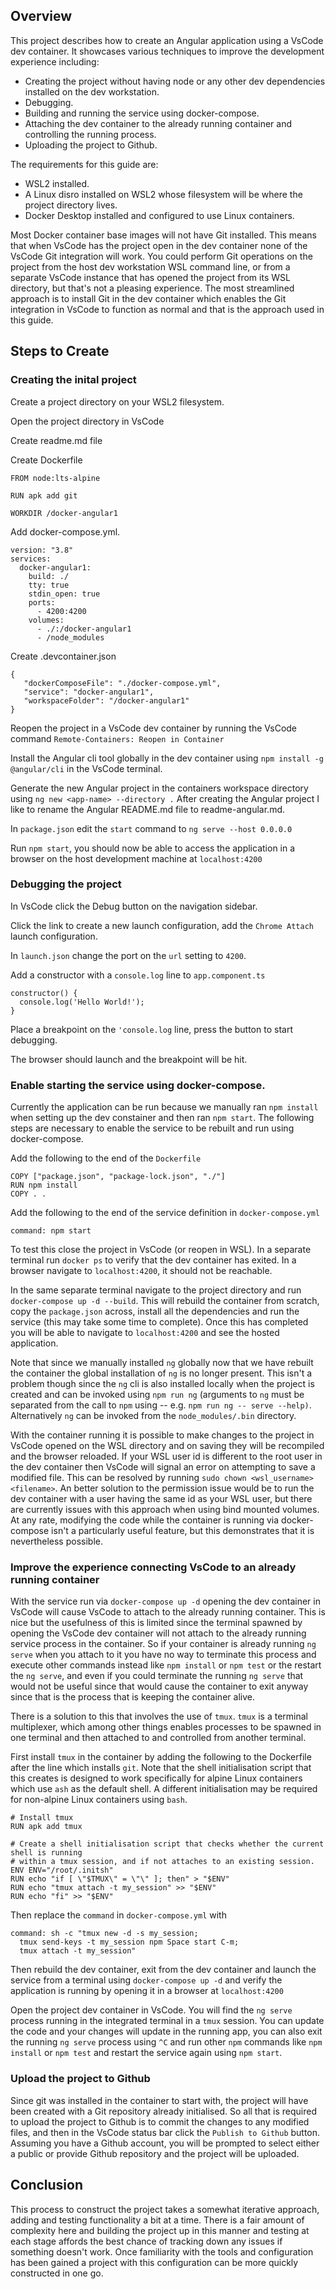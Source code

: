 ## Overview

This project describes how to create an Angular application using a VsCode dev container. It showcases various techniques to improve the development experience including:

* Creating the project without having node or any other dev dependencies installed on the dev workstation.
* Debugging.
* Building and running the service using docker-compose.
* Attaching the dev container to the already running container and controlling the running process.
* Uploading the project to Github.

The requirements for this guide are:

* WSL2 installed.
* A Linux disro installed on WSL2 whose filesystem will be where the project directory lives.
* Docker Desktop installed and configured to use Linux containers.

Most Docker container base images will not have Git installed. This means that when VsCode has the project open in the dev container none of the VsCode Git integration will work. You could perform Git operations on the project from the host dev workstation WSL command line, or from a separate VsCode instance that has opened the project from its WSL directory, but that's not a pleasing experience. The most streamlined approach is to install Git in the dev container which enables the Git integration in VsCode to function as normal and that is the approach used in this guide.

## Steps to Create

### Creating the inital project

Create a project directory on your WSL2 filesystem.

Open the project directory in VsCode

Create readme.md file

Create Dockerfile

    FROM node:lts-alpine

    RUN apk add git
    
    WORKDIR /docker-angular1

Add docker-compose.yml.

    version: "3.8"
    services:  
      docker-angular1:
        build: ./
        tty: true
        stdin_open: true
        ports:
          - 4200:4200
        volumes:
          - ./:/docker-angular1
          - /node_modules
    
Create .devcontainer.json

    {
       "dockerComposeFile": "./docker-compose.yml",
       "service": "docker-angular1",
       "workspaceFolder": "/docker-angular1"
    }

Reopen the project in a VsCode dev container by running the VsCode command `Remote-Containers: Reopen in Container`

Install the Angular cli tool globally in the dev container using `npm install -g @angular/cli` in the VsCode terminal.

Generate the new Angular project in the containers workspace directory using `ng new <app-name> --directory .` After creating the Angular project I like to rename the Angular README.md file to readme-angular.md.

In `package.json` edit the `start` command to `ng serve --host 0.0.0.0`

Run `npm start`, you should now be able to access the application in a browser on the host development machine at `localhost:4200`

### Debugging the project

In VsCode click the Debug button on the navigation sidebar.

Click the link to create a new launch configuration, add the `Chrome Attach` launch configuration.

In `launch.json` change the port on the `url` setting to `4200`.

Add a constructor with a `console.log` line to `app.component.ts`

    constructor() {
      console.log('Hello World!');
    }
    
Place a breakpoint on the `'console.log` line, press the button to start debugging.

The browser should launch and the breakpoint will be hit.

### Enable starting the service using docker-compose.

Currently the application can be run because we manually ran `npm install` when setting up the dev constainer and then ran `npm start`. The following steps are necessary to enable the service to be rebuilt and run using docker-compose.

Add the following to the end of the `Dockerfile`

    COPY ["package.json", "package-lock.json", "./"]
    RUN npm install
    COPY . .

Add the following to the end of the service definition in `docker-compose.yml`

    command: npm start

To test this close the project in VsCode (or reopen in WSL). In a separate terminal run `docker ps` to verify that the dev container has exited. In a browser navigate to `localhost:4200`, it should not be reachable.

In the same separate terminal navigate to the project directory and run `docker-compose up -d --build`. This will rebuild the container from scratch, copy the `package.json` across, install all the dependencies and run the service (this may take some time to complete). Once this has completed you will be able to navigate to `localhost:4200` and see the hosted application.

Note that since we manually installed `ng` globally now that we have rebuilt the container the global installation of `ng` is no longer present. This isn't a problem though since the `ng` cli is also installed locally when the project is created and can be invoked using `npm run ng` (arguments to `ng` must be separated from the call to `npm` using -- e.g. `npm run ng -- serve --help)`. Alternatively `ng` can be invoked from the `node_modules/.bin` directory.

With the container running it is possible to make changes to the project in VsCode opened on the WSL directory and on saving they will be recompiled and the browser reloaded. If your WSL user id is different to the root user in the dev container then VsCode will signal an error on attempting to save a modified file. This can be resolved by running `sudo chown <wsl_username> <filename>`. An better solution to the permission issue would be to run the dev container with a user having the same id as your WSL user, but there are currently issues with this approach when using bind mounted volumes. At any rate, modifying the code while the container is running via docker-compose isn't a particularly useful feature, but this demonstrates that it is nevertheless possible.

### Improve the experience connecting VsCode to an already running container

With the service run via `docker-compose up -d` opening the dev container in VsCode will cause VsCode to attach to the already running container. This is nice but the usefulness of this is limited since the terminal spawned by opening the VsCode dev container will not attach to the already running service process in the container. So if your container is already running `ng serve` when you attach to it you have no way to terminate this process and execute other commands instead like `npm install` or `npm test` or the restart the `ng serve`, and even if you could terminate the running `ng serve` that would not be useful since that would cause the container to exit anyway since that is the process that is keeping the container alive.

There is a solution to this that involves the use of `tmux`. `tmux` is a terminal multiplexer, which among other things enables processes to be spawned in one terminal and then attached to and controlled from another terminal.

First install `tmux` in the container by adding the following to the Dockerfile after the line which installs `git`. Note that the shell initialisation script that this creates is designed to work specifically for alpine Linux containers which use `ash` as the default shell. A different initialisation may be required for non-alpine Linux containers using `bash`. 

    # Install tmux
    RUN apk add tmux
    
    # Create a shell initialisation script that checks whether the current shell is running
    # within a tmux session, and if not attaches to an existing session.
    ENV ENV="/root/.initsh"
    RUN echo "if [ \"$TMUX\" = \"\" ]; then" > "$ENV"
    RUN echo "tmux attach -t my_session" >> "$ENV"
    RUN echo "fi" >> "$ENV"

Then replace the `command` in `docker-compose.yml` with

    command: sh -c "tmux new -d -s my_session;
      tmux send-keys -t my_session npm Space start C-m;
      tmux attach -t my_session"

Then rebuild the dev container, exit from the dev container and launch the service from a terminal using `docker-compose up -d` and verify the application is running by opening it in a browser at `localhost:4200`

Open the project dev container in VsCode. You will find the `ng serve` process running in the integrated terminal in a `tmux` session. You can update the code and your changes will update in the running app, you can also exit the running `ng serve` process using `^C` and run other `npm` commands like `npm install` or `npm test` and restart the service again using `npm start`.

### Upload the project to Github

Since git was installed in the container to start with, the project will have been created with a Git repository already initialised. So all that is required to upload the project to Github is to commit the changes to any modified files, and then in the VsCode status bar click the `Publish to Github` button. Assuming you have a Github account, you will be prompted to select either a public or provide Github repository and the project will be uploaded.

## Conclusion

This process to construct the project takes a somewhat iterative approach, adding and testing functionality a bit at a time. There is a fair amount of complexity here and building the project up in this manner and testing at each stage affords the best chance of tracking down any issues if something doesn't work. Once familiarity with the tools and configuration has been gained a project with this configuration can be more quickly constructed in one go.